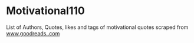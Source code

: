 # Motivational110
List of Authors, Quotes, likes and tags of motivational quotes scraped from www.goodreads..com
